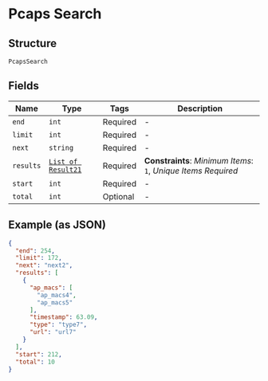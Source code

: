 
# Pcaps Search

## Structure

`PcapsSearch`

## Fields

| Name | Type | Tags | Description |
|  --- | --- | --- | --- |
| `end` | `int` | Required | - |
| `limit` | `int` | Required | - |
| `next` | `string` | Required | - |
| `results` | [`List of Result21`](../../doc/models/result-21.md) | Required | **Constraints**: *Minimum Items*: `1`, *Unique Items Required* |
| `start` | `int` | Required | - |
| `total` | `int` | Optional | - |

## Example (as JSON)

```json
{
  "end": 254,
  "limit": 172,
  "next": "next2",
  "results": [
    {
      "ap_macs": [
        "ap_macs4",
        "ap_macs5"
      ],
      "timestamp": 63.09,
      "type": "type7",
      "url": "url7"
    }
  ],
  "start": 212,
  "total": 10
}
```

